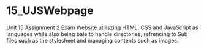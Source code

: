 # 15_UJSWebpage

Unit 15 Assignment 2 Exam Website utiliszing HTML, CSS and JavaScript as languages while also being bale to handle directories, 
refrencing to Sub files such as the stylesheet and managing contents such as images.

